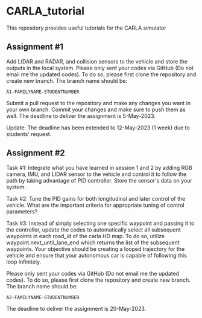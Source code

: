 # CARLA_tutorial
This repository provides useful tutorials for the CARLA simulator

## Assignment #1
Add LIDAR and RADAR, and collision sensors to the vehicle and store the outputs in the local system.
Please only sent your codes via GitHub (Do not email me the updated codes). To do so, please first clone the repository
and create new branch. The branch name should be:

```
A1-FAMILYNAME-STUDENTNUMBER
```

Submit a pull request to the repository and make any changes you want in your own branch.
Commit your changes and make sure to push them as well. The deadline to deliver the assignment is
5-May-2023.

Update: The deadline has been extended to 12-May-2023 (1 week) due to students' request.

## Assignment #2
Task #1: Integrate what you have learned in session 1 and 2 by adding RGB camera, IMU, and LIDAR sensor
to the vehicle and control it to follow the path by taking advantage of PID controller.
Store the sensor's data on your system.

Task #2: Tune the PID gains for both longitudinal and later control of the vehicle.
What are the important criteria for appropriate tuning of control parameters?

Task #3: Instead of simply selecting one specific waypoint and passing it to the controller,
update the codes to automatically select all subsequent waypoints in each road_id of the carla HD map.
To do so, utilize waypoint.next_until_lane_end which returns the list of the subsequent waypoints.
Your objective should be creating a looped trajectory for the vehicle and ensure that your
autonomous car is capable of following this loop infinitely.

Please only sent your codes via GitHub (Do not email me the updated codes). To do so, please first clone the repository
and create new branch. The branch name should be:

```
A2-FAMILYNAME-STUDENTNUMBER
```

The deadline to deliver the assignment is
20-May-2023.
